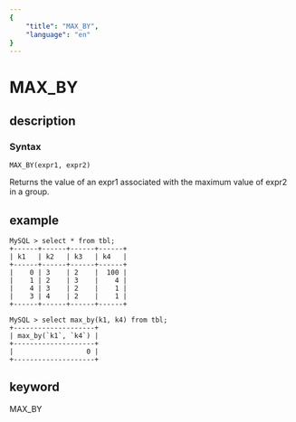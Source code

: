 ```yaml
---
{
    "title": "MAX_BY",
    "language": "en"
}
---
```


<!-- 
Licensed to the Apache Software Foundation (ASF) under one
or more contributor license agreements.  See the NOTICE file
distributed with this work for additional information
regarding copyright ownership.  The ASF licenses this file
to you under the Apache License, Version 2.0 (the
"License"); you may not use this file except in compliance
with the License.  You may obtain a copy of the License at

  http://www.apache.org/licenses/LICENSE-2.0

Unless required by applicable law or agreed to in writing,
software distributed under the License is distributed on an
"AS IS" BASIS, WITHOUT WARRANTIES OR CONDITIONS OF ANY
KIND, either express or implied.  See the License for the
specific language governing permissions and limitations
under the License.
-->

# MAX_BY
## description
### Syntax

`MAX_BY(expr1, expr2)`


Returns the value of an expr1 associated with the maximum value of expr2 in a group.

## example
```
MySQL > select * from tbl;
+------+------+------+------+
| k1   | k2   | k3   | k4   |
+------+------+------+------+
|    0 | 3    | 2    |  100 |
|    1 | 2    | 3    |    4 |
|    4 | 3    | 2    |    1 |
|    3 | 4    | 2    |    1 |
+------+------+------+------+

MySQL > select max_by(k1, k4) from tbl;
+--------------------+
| max_by(`k1`, `k4`) |
+--------------------+
|                  0 |
+--------------------+ 
```
## keyword
MAX_BY
